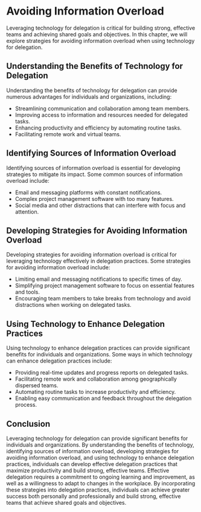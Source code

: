 Avoiding Information Overload
==============================================================================

Leveraging technology for delegation is critical for building strong, effective teams and achieving shared goals and objectives. In this chapter, we will explore strategies for avoiding information overload when using technology for delegation.

Understanding the Benefits of Technology for Delegation
-------------------------------------------------------

Understanding the benefits of technology for delegation can provide numerous advantages for individuals and organizations, including:

* Streamlining communication and collaboration among team members.
* Improving access to information and resources needed for delegated tasks.
* Enhancing productivity and efficiency by automating routine tasks.
* Facilitating remote work and virtual teams.

Identifying Sources of Information Overload
-------------------------------------------

Identifying sources of information overload is essential for developing strategies to mitigate its impact. Some common sources of information overload include:

* Email and messaging platforms with constant notifications.
* Complex project management software with too many features.
* Social media and other distractions that can interfere with focus and attention.

Developing Strategies for Avoiding Information Overload
-------------------------------------------------------

Developing strategies for avoiding information overload is critical for leveraging technology effectively in delegation practices. Some strategies for avoiding information overload include:

* Limiting email and messaging notifications to specific times of day.
* Simplifying project management software to focus on essential features and tools.
* Encouraging team members to take breaks from technology and avoid distractions when working on delegated tasks.

Using Technology to Enhance Delegation Practices
------------------------------------------------

Using technology to enhance delegation practices can provide significant benefits for individuals and organizations. Some ways in which technology can enhance delegation practices include:

* Providing real-time updates and progress reports on delegated tasks.
* Facilitating remote work and collaboration among geographically dispersed teams.
* Automating routine tasks to increase productivity and efficiency.
* Enabling easy communication and feedback throughout the delegation process.

Conclusion
----------

Leveraging technology for delegation can provide significant benefits for individuals and organizations. By understanding the benefits of technology, identifying sources of information overload, developing strategies for avoiding information overload, and using technology to enhance delegation practices, individuals can develop effective delegation practices that maximize productivity and build strong, effective teams. Effective delegation requires a commitment to ongoing learning and improvement, as well as a willingness to adapt to changes in the workplace. By incorporating these strategies into delegation practices, individuals can achieve greater success both personally and professionally and build strong, effective teams that achieve shared goals and objectives.
